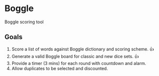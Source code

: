 # Boggle

Boggle scoring tool

## Goals

1. Score a list of words against Boggle dictionary and scoring scheme. 👍
1. Generate a valid Boggle board for classic and new dice sets. 👍
1. Provide a timer (3 mins) for each round with countdown and alarm.
1. Allow duplicates to be selected and discounted.
